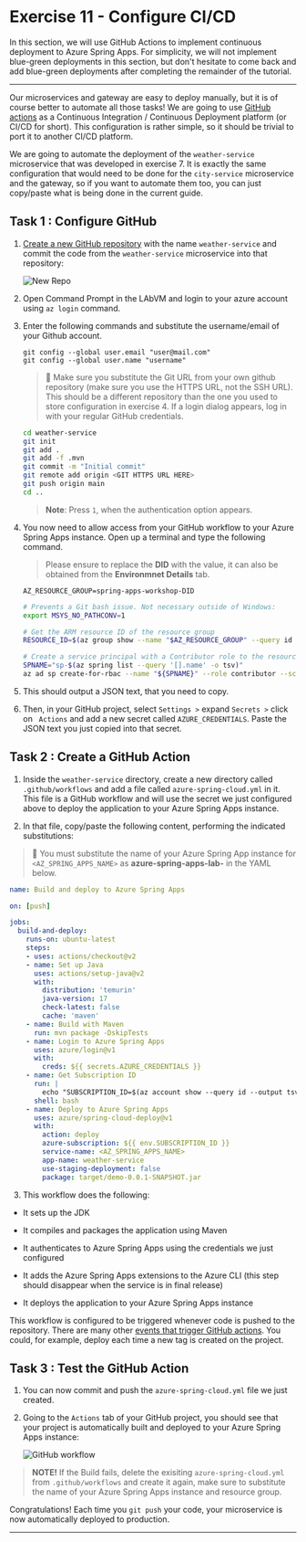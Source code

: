 # Exercise 11 - Configure CI/CD

In this section, we will use GitHub Actions to implement continuous deployment to Azure Spring Apps. For simplicity, we will not implement blue-green deployments in this section, but don't hesitate to come back and add blue-green deployments after completing the remainder of the tutorial.

---

Our microservices and gateway are easy to deploy manually, but it is of course better to automate all those tasks! We are going to use [GitHub actions](https://github.com/features/actions) as a Continuous Integration / Continuous Deployment platform (or CI/CD for short). This configuration is rather simple, so it should be trivial to port it to another CI/CD platform.

We are going to automate the deployment of the `weather-service` microservice that was developed in exercise 7. It is exactly the same configuration that would need to be done for the `city-service` microservice and the gateway, so if you want to automate them too, you can just copy/paste what is being done in the current guide.

## Task 1 : Configure GitHub

1. [Create a new GitHub repository](https://github.com/new) with the name `weather-service` and commit the code from the `weather-service` microservice into that repository:

   ![New Repo](media/new-repo.png)

2. Open Command Prompt in the LAbVM and login to your azure account using ```az login``` command.

3. Enter the following commands and substitute the username/email of your Github account.

   ```
   git config --global user.email "user@mail.com"
   git config --global user.name "username"
   ```

   > 🛑 Make sure you substitute the Git URL from your own github repository (make sure you use the HTTPS URL, not the SSH URL). This should be a different repository than the one you used to store configuration in exercise 4. If a login dialog appears, log in with your regular GitHub credentials.

   ```bash
   cd weather-service
   git init
   git add .
   git add -f .mvn
   git commit -m "Initial commit"
   git remote add origin <GIT HTTPS URL HERE>
   git push origin main
   cd ..
   ```

   >**Note**: Press ```1```, when the authentication option appears.

4. You now need to allow access from your GitHub workflow to your Azure Spring Apps instance. Open up a terminal and type the following command.

   > Please ensure to replace the **DID** with the **<inject key="DeploymentID" enableCopy="True"/>** value, it can also be obtained from the **Environmnet Details** tab.

   ```
   AZ_RESOURCE_GROUP=spring-apps-workshop-DID
   ```

   ```bash
   # Prevents a Git bash issue. Not necessary outside of Windows:
   export MSYS_NO_PATHCONV=1

   # Get the ARM resource ID of the resource group
   RESOURCE_ID=$(az group show --name "$AZ_RESOURCE_GROUP" --query id -o tsv)

   # Create a service principal with a Contributor role to the resource group.
   SPNAME="sp-$(az spring list --query '[].name' -o tsv)"
   az ad sp create-for-rbac --name "${SPNAME}" --role contributor --scopes "$RESOURCE_ID" --sdk-auth
   ```

5. This should output a JSON text, that you need to copy.

6. Then, in your GitHub project, select `Settings >` expand `Secrets >` click on ` Actions` and add a new secret called `AZURE_CREDENTIALS`. Paste the JSON text you just copied into that secret.

## Task 2 : Create a GitHub Action

1. Inside the `weather-service` directory, create a new directory called `.github/workflows` and add a file called `azure-spring-cloud.yml` in it. This file is a GitHub workflow and will use the secret we just configured above to deploy the application to your Azure Spring Apps instance.

2. In that file, copy/paste the following content, performing the indicated substitutions:

>🛑 You must substitute the name of your Azure Spring App instance for `<AZ_SPRING_APPS_NAME>` as **azure-spring-apps-lab-<inject key="DeploymentID" enableCopy="false" />** in the YAML below.

```yaml
name: Build and deploy to Azure Spring Apps

on: [push]

jobs:
  build-and-deploy:
    runs-on: ubuntu-latest
    steps:
    - uses: actions/checkout@v2
    - name: Set up Java
      uses: actions/setup-java@v2
      with:
        distribution: 'temurin'
        java-version: 17
        check-latest: false
        cache: 'maven'
    - name: Build with Maven
      run: mvn package -DskipTests
    - name: Login to Azure Spring Apps
      uses: azure/login@v1
      with:
        creds: ${{ secrets.AZURE_CREDENTIALS }}
    - name: Get Subscription ID
      run: |
        echo "SUBSCRIPTION_ID=$(az account show --query id --output tsv --only-show-errors)" >> $GITHUB_ENV
      shell: bash
    - name: Deploy to Azure Spring Apps
      uses: azure/spring-cloud-deploy@v1
      with:
        action: deploy
        azure-subscription: ${{ env.SUBSCRIPTION_ID }}
        service-name: <AZ_SPRING_APPS_NAME>
        app-name: weather-service
        use-staging-deployment: false
        package: target/demo-0.0.1-SNAPSHOT.jar

```

3. This workflow does the following:

- It sets up the JDK

- It compiles and packages the application using Maven

- It authenticates to Azure Spring Apps using the credentials we just configured

- It adds the Azure Spring Apps extensions to the Azure CLI (this step should disappear when the service is in final release)

- It deploys the application to your Azure Spring Apps instance

This workflow is configured to be triggered whenever code is pushed to the repository.
There are many other [events that trigger GitHub actions](https://help.github.com/en/articles/events-that-trigger-workflows). You could, for example, deploy each time a new tag is created on the project.

## Task 3 : Test the GitHub Action

1. You can now commit and push the `azure-spring-cloud.yml` file we just created.

2. Going to the `Actions` tab of your  GitHub project, you should see that your project is automatically built and deployed to your Azure Spring Apps instance:

   ![GitHub workflow](media/01-github-workflow.png)


> **NOTE!** If the Build fails, delete the exisiting `azure-spring-cloud.yml` from `.github/workflows` and create it again, make sure to substitute the name of your Azure Spring Apps instance and resource group. 

Congratulations! Each time you `git push` your code, your microservice is now automatically deployed to production.

---
